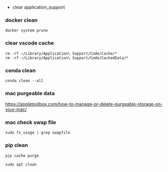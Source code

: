 * clear application_support

### docker clean
```
docker system prune
```



### clear vscode cache
```
rm -rf ~/Library/Application\ Support/Code/Cache/*
rm -rf ~/Library/Application\ Support/Code/CachedData/*
```

### conda clean
```
conda clean --all
```

### mac purgeable data
https://appletoolbox.com/how-to-manage-or-delete-purgeable-storage-on-your-mac/

### mac check swap file
```
sudo fs_usage | grep swapfile
```

### pip clean
```
pip cache purge
```


```
sudo apt clean
```